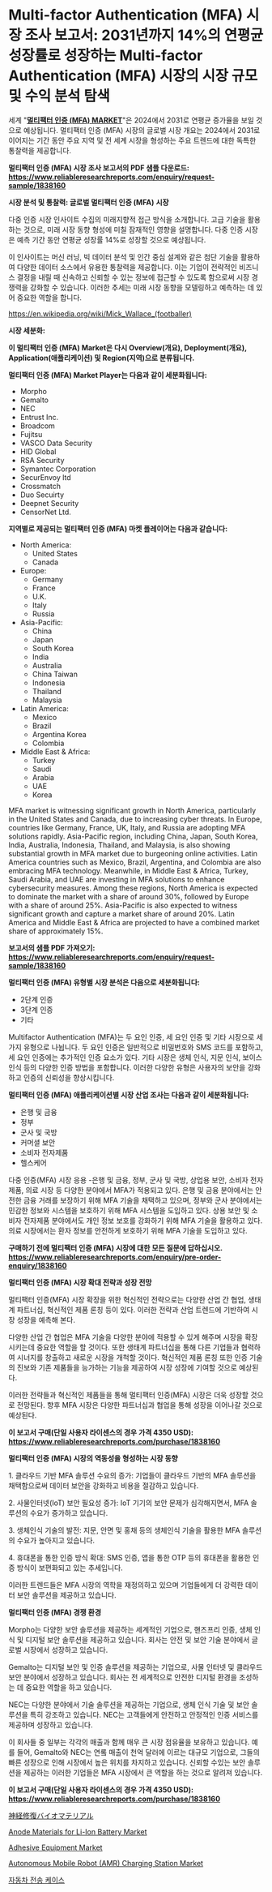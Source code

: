 <p><h1>Multi-factor Authentication (MFA) 시장 조사 보고서: 2031년까지 14%의 연평균 성장률로 성장하는 Multi-factor Authentication (MFA) 시장의 시장 규모 및 수익 분석 탐색</h1></p><p>세계 "<strong><a href="https://www.reliableresearchreports.com/multifactor-authentication-mfa--r1838160">멀티팩터 인증 (MFA) MARKET</a></strong>"은 2024에서 2031로 연평균 증가율을 보일 것으로 예상됩니다. 멀티팩터 인증 (MFA) 시장의 글로벌 시장 개요는 2024에서 2031로 이어지는 기간 동안 주요 지역 및 전 세계 시장을 형성하는 주요 트렌드에 대한 독특한 통찰력을 제공합니다.</p>
<p><strong>멀티팩터 인증 (MFA) 시장 조사 보고서의 PDF 샘플 다운로드: <a href="https://www.reliableresearchreports.com/enquiry/request-sample/1838160">https://www.reliableresearchreports.com/enquiry/request-sample/1838160</a></strong></p>
<p><strong>시장 분석 및 통찰력: 글로벌 멀티팩터 인증 (MFA) 시장</strong></p>
<p><p>다중 인증 시장 인사이트 수집의 미래지향적 접근 방식을 소개합니다. 고급 기술을 활용하는 것으로, 미래 시장 동향 형성에 미칠 잠재적인 영향을 설명합니다. 다중 인증 시장은 예측 기간 동안 연평균 성장률 14%로 성장할 것으로 예상됩니다. </p><p>이 인사이트는 머신 러닝, 빅 데이터 분석 및 인간 중심 설계와 같은 첨단 기술을 활용하여 다양한 데이터 소스에서 유용한 통찰력을 제공합니다. 이는 기업이 전략적인 비즈니스 결정을 내릴 때 신속하고 신뢰할 수 있는 정보에 접근할 수 있도록 함으로써 시장 경쟁력을 강화할 수 있습니다. 이러한 추세는 미래 시장 동향을 모델링하고 예측하는 데 있어 중요한 역할을 합니다.</p></p>
<p><a href="%7CAUTHORITHY_DOMAIN_URL%7C">https://en.wikipedia.org/wiki/Mick_Wallace_(footballer)</a></p>
<p><strong>시장 세분화:</strong></p>
<p><strong>이 멀티팩터 인증 (MFA) Market은 다시 Overview(개요), Deployment(개요), Application(애플리케이션) 및 Region(지역)으로 분류됩니다.</strong></p>
<p><strong>멀티팩터 인증 (MFA) Market Player는 다음과 같이 세분화됩니다:</strong></p>
<p><ul><li>Morpho</li><li>Gemalto</li><li>NEC</li><li>Entrust Inc.</li><li>Broadcom</li><li>Fujitsu</li><li>VASCO Data Security</li><li>HID Global</li><li>RSA Security</li><li>Symantec Corporation</li><li>SecurEnvoy ltd</li><li>Crossmatch</li><li>Duo Secuirty</li><li>Deepnet Security</li><li>CensorNet Ltd.</li></ul></p>
<p><strong>지역별로 제공되는 멀티팩터 인증 (MFA) 마켓 플레이어는 다음과 같습니다:</strong></p>
<p><ul>
    <li>
        North America:
        <ul>
            <li>United States</li>
            <li>Canada</li>
        </ul>
    </li>
    <li>
        Europe:
        <ul>
            <li>Germany</li>
            <li>France</li>
            <li>U.K.</li>
            <li>Italy</li>
            <li>Russia</li>
        </ul>
    </li>
    <li>
        Asia-Pacific:
        <ul>
            <li>China</li>
            <li>Japan</li>
            <li>South Korea</li>
            <li>India</li>
            <li>Australia</li>
            <li>China Taiwan</li>
            <li>Indonesia</li>
            <li>Thailand</li>
            <li>Malaysia</li>
        </ul>
    </li>
    <li>
        Latin America:
        <ul>
            <li>Mexico</li>
            <li>Brazil</li>
            <li>Argentina Korea</li>
            <li>Colombia</li>
        </ul>
    </li>
    <li>
        Middle East & Africa:
        <ul>
            <li>Turkey</li>
            <li>Saudi</li>
            <li>Arabia</li>
            <li>UAE</li>
            <li>Korea</li>
        </ul>
    </li>
    </ul></p>
<p><p>MFA market is witnessing significant growth in North America, particularly in the United States and Canada, due to increasing cyber threats. In Europe, countries like Germany, France, UK, Italy, and Russia are adopting MFA solutions rapidly. Asia-Pacific region, including China, Japan, South Korea, India, Australia, Indonesia, Thailand, and Malaysia, is also showing substantial growth in MFA market due to burgeoning online activities. Latin America countries such as Mexico, Brazil, Argentina, and Colombia are also embracing MFA technology. Meanwhile, in Middle East & Africa, Turkey, Saudi Arabia, and UAE are investing in MFA solutions to enhance cybersecurity measures. Among these regions, North America is expected to dominate the market with a share of around 30%, followed by Europe with a share of around 25%. Asia-Pacific is also expected to witness significant growth and capture a market share of around 20%. Latin America and Middle East & Africa are projected to have a combined market share of approximately 15%.</p></p>
<p><strong>보고서의 샘플 PDF 가져오기: <a href="https://www.reliableresearchreports.com/enquiry/request-sample/1838160">https://www.reliableresearchreports.com/enquiry/request-sample/1838160</a></strong></p>
<p><strong>멀티팩터 인증 (MFA) 유형별 시장 분석은 다음으로 세분화됩니다:</strong></p>
<p><ul><li>2단계 인증</li><li>3단계 인증</li><li>기타</li></ul></p>
<p><p>Multifactor Authentication (MFA)는 두 요인 인증, 세 요인 인증 및 기타 시장으로 세 가지 유형으로 나뉩니다. 두 요인 인증은 일반적으로 비밀번호와 SMS 코드를 포함하고, 세 요인 인증에는 추가적인 인증 요소가 있다. 기타 시장은 생체 인식, 지문 인식, 보이스 인식 등의 다양한 인증 방법을 포함합니다. 이러한 다양한 유형은 사용자의 보안을 강화하고 인증의 신뢰성을 향상시킵니다.</p></p>
<p><strong>멀티팩터 인증 (MFA) 애플리케이션별 시장 산업 조사는 다음과 같이 세분화됩니다:</strong></p>
<p><ul><li>은행 및 금융</li><li>정부</li><li>군사 및 국방</li><li>커머셜 보안</li><li>소비자 전자제품</li><li>헬스케어</li></ul></p>
<p><p>다중 인증(MFA) 시장 응용 -은행 및 금융, 정부, 군사 및 국방, 상업용 보안, 소비자 전자제품, 의료 시장 등 다양한 분야에서 MFA가 적용되고 있다. 은행 및 금융 분야에서는 안전한 금융 거래를 보장하기 위해 MFA 기술을 채택하고 있으며, 정부와 군사 분야에서는 민감한 정보와 시스템을 보호하기 위해 MFA 시스템을 도입하고 있다. 상용 보안 및 소비자 전자제품 분야에서도 개인 정보 보호를 강화하기 위해 MFA 기술을 활용하고 있다. 의료 시장에서는 환자 정보를 안전하게 보호하기 위해 MFA 기술을 도입하고 있다.</p></p>
<p><strong>구매하기 전에 멀티팩터 인증 (MFA) 시장에 대한 모든 질문에 답하십시오. <a href="https://www.reliableresearchreports.com/enquiry/pre-order-enquiry/1838160">https://www.reliableresearchreports.com/enquiry/pre-order-enquiry/1838160</a></strong></p>
<p><strong>멀티팩터 인증 (MFA) 시장 확대 전략과 성장 전망</strong></p>
<p><p>멀티팩터 인증(MFA) 시장 확장을 위한 혁신적인 전략으로는 다양한 산업 간 협업, 생태계 파트너십, 혁신적인 제품 론칭 등이 있다. 이러한 전략과 산업 트렌드에 기반하여 시장 성장을 예측해 본다. </p><p>다양한 산업 간 협업은 MFA 기술을 다양한 분야에 적용할 수 있게 해주며 시장을 확장시키는데 중요한 역할을 할 것이다. 또한 생태계 파트너십을 통해 다른 기업들과 협력하여 시너지를 창출하고 새로운 시장을 개척할 것이다. 혁신적인 제품 론칭 또한 인증 기술의 진보와 기존 제품들을 능가하는 기능을 제공하여 시장 성장에 기여할 것으로 예상된다.</p><p>이러한 전략들과 혁신적인 제품들을 통해 멀티팩터 인증(MFA) 시장은 더욱 성장할 것으로 전망된다. 향후 MFA 시장은 다양한 파트너십과 협업을 통해 성장을 이어나갈 것으로 예상된다.</p></p>
<p><strong>이 보고서 구매(단일 사용자 라이센스의 경우 가격 4350 USD): <a href="https://www.reliableresearchreports.com/purchase/1838160">https://www.reliableresearchreports.com/purchase/1838160</a></strong></p>
<p><strong>멀티팩터 인증 (MFA) 시장의 역동성을 형성하는 시장 동향</strong></p>
<p><p>1. 클라우드 기반 MFA 솔루션 수요의 증가: 기업들이 클라우드 기반의 MFA 솔루션을 채택함으로써 데이터 보안을 강화하고 비용을 절감하고 있습니다.</p><p>2. 사물인터넷(IoT) 보안 필요성 증가: IoT 기기의 보안 문제가 심각해지면서, MFA 솔루션의 수요가 증가하고 있습니다.</p><p>3. 생체인식 기술의 발전: 지문, 안면 및 홍채 등의 생체인식 기술을 활용한 MFA 솔루션의 수요가 높아지고 있습니다.</p><p>4. 휴대폰을 통한 인증 방식 확대: SMS 인증, 앱을 통한 OTP 등의 휴대폰을 활용한 인증 방식이 보편화되고 있는 추세입니다.</p><p>이러한 트렌드들은 MFA 시장의 역학을 재정의하고 있으며 기업들에게 더 강력한 데이터 보안 솔루션을 제공하고 있습니다.</p></p>
<p><strong>멀티팩터 인증 (MFA) 경쟁 환경</strong></p>
<p><p>Morpho는 다양한 보안 솔루션을 제공하는 세계적인 기업으로, 핸즈프리 인증, 생체 인식 및 디지털 보안 솔루션을 제공하고 있습니다. 회사는 안전 및 보안 기술 분야에서 글로벌 시장에서 성장하고 있습니다.</p><p>Gemalto는 디지털 보안 및 인증 솔루션을 제공하는 기업으로, 사물 인터넷 및 클라우드 보안 분야에서 성장하고 있습니다. 회사는 전 세계적으로 안전한 디지털 환경을 조성하는 데 중요한 역할을 하고 있습니다.</p><p>NEC는 다양한 분야에서 기술 솔루션을 제공하는 기업으로, 생체 인식 기술 및 보안 솔루션을 특히 강조하고 있습니다. NEC는 고객들에게 안전하고 안정적인 인증 서비스를 제공하며 성장하고 있습니다.</p><p>이 회사들 중 일부는 각각의 매출과 함께 매우 큰 시장 점유율을 보유하고 있습니다. 예를 들어, Gemalto와 NEC는 연롴 매출이 천억 달러에 이르는 대규모 기업으로, 그들의 빠른 성장으로 인해 시장에서 높은 위치를 차지하고 있습니다. 신뢰할 수있는 보안 솔루션을 제공하는 이러한 기업들은 MFA 시장에서 큰 역할을 하는 것으로 알려져 있습니다.</p></p>
<p><strong>이 보고서 구매(단일 사용자 라이센스의 경우 가격 4350 USD): <a href="https://www.reliableresearchreports.com/purchase/1838160">https://www.reliableresearchreports.com/purchase/1838160</a></strong></p>
<p><p><a href="https://github.com/TerrellConn/Market-Research-Report-List-3/blob/main/231615084473.md">神経修復バイオマテリアル</a></p><p><a href="https://github.com/qndifksd5/Market-Research-Report-List-1/blob/main/anode-materials-for-li-ion-battery-market.md">Anode Materials for Li-Ion Battery Market</a></p><p><a href="https://www.linkedin.com/pulse/adhesive-equipment-market-forecasts-trends-impact-analysis-mmoxe?trackingId=G4p0qLfhQy66aYplUjRIAA%3D%3D">Adhesive Equipment Market</a></p><p><a href="https://github.com/JameTravis/Market-Research-Report-List-6/blob/main/autonomous-mobile-robot-amr-charging-station-market.md">Autonomous Mobile Robot (AMR) Charging Station Market</a></p><p><a href="https://github.com/LuckeyCorbin/Market-Research-Report-List-2/blob/main/7371487104735.md">자동차 전송 케이스</a></p></p>